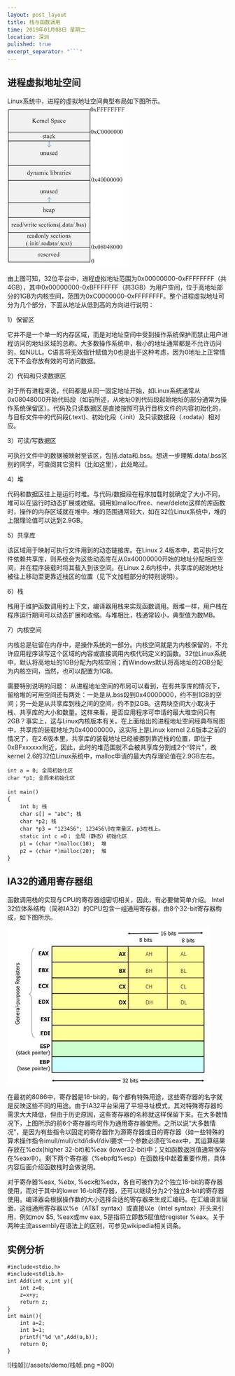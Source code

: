 ```yaml
---
layout: post_layout
title: 栈与函数调用
time: 2019年01月08日 星期二
location: 深圳
pulished: true
excerpt_separator: "```"
---
```


## 进程虚拟地址空间
Linux系统中，进程的虚拟地址空间典型布局如下图所示。
![demo](/assets/demo/进程虚拟地址空间布局.JPG)

由上图可知，32位平台中，进程虚拟地址范围为0x00000000-0xFFFFFFFF（共4GB），其中0x00000000-0xBFFFFFFF（共3GB）为用户空间，位于高地址部分的1GB为内核空间，范围为0xC0000000-0xFFFFFFFF。整个进程虚拟地址可分为几个部分，下面从地址从低到高的方向进行说明：

1）保留区

它并不是一个单一的内存区域，而是对地址空间中受到操作系统保护而禁止用户进程访问的地址区域的总称。大多数操作系统中，极小的地址通常都是不允许访问的，如NULL。C语言将无效指针赋值为0也是出于这种考虑，因为0地址上正常情况下不会存放有效的可访问数据。

2）代码和只读数据区

对于所有进程来说，代码都是从同一固定地址开始，如Linux系统通常从0x08048000开始代码段（如前所述，从地址0到代码段起始地址的部分通常为操作系统保留区）。代码及只读数据区是直接按照可执行目标文件的内容初始化的，与目标文件中的代码段(.text)、初始化段（.init）及只读数据段（.rodata）相对应。

3）可读/写数据区

可执行文件中的数据被映射至该区，包括.data和.bss。想进一步理解.data/.bss区别的同学，可查阅其它资料（比如这里），此处略过。

4）堆

代码和数据区往上是运行时堆。与代码/数据段在程序加载时就确定了大小不同，堆可以在运行时动态扩展或收缩。调用如malloc/free、new/delete这样的库函数时，操作的内存区域就在堆中。堆的范围通常较大，如在32位Linux系统中，堆的上限理论值可以达到2.9GB。

5）共享库

该区域用于映射可执行文件用到的动态链接库。在Linux 2.4版本中，若可执行文件依赖共享库，则系统会为这些动态库在从0x40000000开始的地址分配相应空间，并在程序装载时将其载入到该空间。在Linux 2.6内核中，共享库的起始地址被往上移动至更靠近栈区的位置（见下文加粗部分的特别说明）。

6）栈

栈用于维护函数调用的上下文，编译器用栈来实现函数调用。跟堆一样，用户栈在程序运行期间可以动态扩展和收缩。与堆相比，栈通常较小，典型值为数MB。

7）内核空间

内核总是驻留在内存中，是操作系统的一部分。内核空间就是为内核保留的，不允许应用程序读写这个区域的内容或直接调用内核代码定义的函数。32位Linux系统中，默认将高地址的1GB分配为内核空间；而Windows默认将高地址的2GB分配为内核空间，当然，也可以配置为1GB。

需要特别说明的问题：
从进程地址空间的布局可以看到，在有共享库的情况下，留给堆的可用空间还有两处：一处是从.bss段到0x40000000，约不到1GB的空间；另一处是从共享库到栈之间的空间，约不到2GB。这两块空间大小取决于栈、共享库的大小和数量。这样来看，是否应用程序可申请的最大堆空间只有2GB？事实上，这与Linux内核版本有关。在上面给出的进程地址空间经典布局图中，共享库的装载地址为0x40000000，这实际上是Linux kernel 2.6版本之前的情况了，在2.6版本里，共享库的装载地址已经被挪到靠近栈的位置，即位于0xBFxxxxxx附近，因此，此时的堆范围就不会被共享库分割成2个“碎片”，故kernel 2.6的32位Linux系统中，malloc申请的最大内存理论值在2.9GB左右。

```
int a = 0; 全局初始化区
char *p1; 全局未初始化区

int main()
{
    int b; 栈
    char s[] = "abc"; 栈
    char *p2; 栈
    char *p3 = "123456"; 123456\0在常量区，p3在栈上。
    static int c =0； 全局（静态）初始化区
    p1 = (char *)malloc(10);  堆
    p2 = (char *)malloc(20);  堆
}
```

## IA32的通用寄存器组
函数调用栈的实现与CPU的寄存器组密切相关，因此，有必要做简单介绍。
Intel 32位体系结构（简称IA32）的CPU包含一组通用寄存器，由8个32-bit寄存器构成，如下图所示。

![demo](/assets/demo/IA32寄存器.JPG)

在最初的8086中，寄存器是16-bit的，每个都有特殊用途，这些寄存器的名字就是反映这些不同的用途。由于IA32平台采用了平坦寻址模式，其对特殊寄存器的需求大大降低，但由于历史原因，这些寄存器的名称就这样保留下来。在大多数情况下，上图所示的前6个寄存器均可作为通用寄存器使用。之所以说“大多数情况”，是因为有些指令以固定的寄存器作为源寄存器或目的寄存器（如一些特殊的算术操作指令imull/mull/cltd/idivl/divl要求一个参数必须在%eax中，其运算结果存放在%edx(higher 32-bit)和%eax (lower32-bit)中；又如函数返回值通常保存在%eax中）。剩下两个寄存器（%ebp和%esp）在函数栈中起着重要作用，具体内容后面介绍函数栈时会做说明。

对于寄存器%eax, %ebx, %ecx和%edx，各自可被作为2个独立16-bit的寄存器使用，而对于其中的lower 16-bit寄存器，还可以继续分为2个独立8-bit的寄存器使用。编译器会根据操作数的大小选择合适的寄存器来生成汇编码。在汇编语言层面，这组通用寄存器以%e（AT&T syntax）或直接以e（Intel syntax）开头来引用，例如mov $5, %eax或mv eax, 5是指将立即数5赋值给register %eax。关于两种主流assembly在语法上的区别，可参见wikipedia相关词条。

## 实例分析

```
#include<stdio.h>
#include<stdlib.h>
int Add(int x,int y){
    int z=0;
    z=x+y;
    return z;
}
int main(){
    int a=2;
    int b=1;
    printf("%d \n",Add(a,b));
    return 0;
}
```

![栈帧](/assets/demo/栈帧.png =800)
